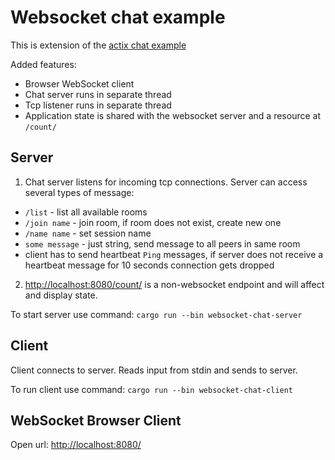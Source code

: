 # Websocket chat example

This is extension of the
[actix chat example](https://github.com/actix/actix/tree/master/examples/chat)

Added features:

* Browser WebSocket client
* Chat server runs in separate thread
* Tcp listener runs in separate thread
* Application state is shared with the websocket server and a resource at `/count/`

## Server

1. Chat server listens for incoming tcp connections. Server can access several types of message:

* `/list` - list all available rooms
* `/join name` - join room, if room does not exist, create new one
* `/name name` - set session name
* `some message` - just string, send message to all peers in same room
* client has to send heartbeat `Ping` messages, if server does not receive a heartbeat message for 10 seconds connection gets dropped

2. [http://localhost:8080/count/](http://localhost:8080/count/) is a
   non-websocket endpoint and will affect and display state.

To start server use command: `cargo run --bin websocket-chat-server`

## Client

Client connects to server. Reads input from stdin and sends to server.

To run client use command: `cargo run --bin websocket-chat-client`

## WebSocket Browser Client

Open url: [http://localhost:8080/](http://localhost:8080/)
